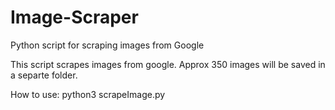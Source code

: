 # Image-Scraper
Python script for scraping images from Google

This script scrapes images from google. 
Approx 350 images will be saved in a separte folder. 

How to use: python3 scrapeImage.py <ITEM you wish to find>
